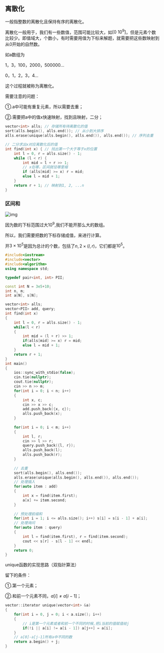 ## 离散化

一般指整数的离散化且保持有序的离散化。

离散化一般用于，我们有一些数值，范围可能比较大，如$[0\text{~} 10^9]$，但是元素个数比较少。即值域大，个数小，有时需要用值为下标来解题，就需要把这些数映射到从0开始的自然数。

如a数组为

1，3，100，2000，500000...

0，1，2，3，4...

这个过程就被称为离散化。

需要注意的问题：

①.a中可能有重复元素，所以需要去重；

②.需要把a中的值x快速映射，找到且映射，二分；

```cpp
vector<int> alls; // 存储所有待离散化的值
sort(alls.begin(), alls.end()); // 从小到大排序
alls.erase(unique(alls.begin(), alls.end()), alls.end()); // 序列去重

// 二分求出x对应离散化后的值
int find(int x) { // 找出第一个大于等于x的位置
    int l = 0, r = alls.size() - 1;
    while (l < r) {
        int mid = l + r >> 1;
        // x在哪，区间就往哪里缩
        if (alls[mid] >= x) r = mid;
        else l = mid + 1;
    }
    return r + 1; // 映射到1, 2, ...n
}
```



### 区间和

![img](http://static.codenote.xyz/20220213171929.png)

因为数的下标范围过大$10^9$,我们不能开那么大的数组。

所以，我们需要把数的下标存储成值，来进行计算。

开$3\times 10^5$是因为总计的个数，包括了$n, 2\times (l,r)$，它们都是$10^5$。

```cpp
#include<iostream>
#include<vector>
#include<algorithm>
using namespace std;

typedef pair<int, int> PII;

const int N = 3e5+10;
int n, m;
int a[N], s[N];

vector<int> alls;
vector<PII> add, query;
int find(int x)
{
	int l = 0, r = alls.size() - 1;
	while(l < r)
	{
		int mid = (l + r) >> 1;
		if(alls[mid] >= x) r = mid;
		else l = mid + 1;
	}
	return r + 1;
}
int main()
{
	ios::sync_with_stdio(false);
	cin.tie(nullptr);
	cout.tie(nullptr);
	cin >> n >> m;
	for(int i = 0; i < n; i++)
	{
		int x, c;
		cin >> x >> c;
		add.push_back({x, c});
		alls.push_back(x);
	}
	
	for(int i = 0; i < m; i++)
	{
		int l, r;
		cin >> l >> r;
		query.push_back({l, r});
		alls.push_back(l);
		alls.push_back(r);
	}
	
	// 去重
	sort(alls.begin(), alls.end());
	alls.erase(unique(alls.begin(), alls.end()), alls.end());
	// 处理插入
	for(auto item : add) 
	{
		int x = find(item.first);
		a[x] += item.second;
	}
	
	// 预处理前缀和
	for(int i = 1; i <= alls.size(); i++) s[i] = s[i - 1] + a[i];
	// 处理询问
	for(auto item : query)
	{
		int l = find(item.first), r = find(item.second);
		cout << s[r] - s[l - 1] << endl;
	}
	return 0;
}
```

unique函数的实现思路（双指针算法）

留下的条件：

①.第一个元素；

②.和前一个元素不同，$a[i] \neq a[i-1]$；

```cpp
vector::iterator unique(vector<int> &a)
{
	for(int i = 0, j = 0; i < a.size(); i++)
    {
        // i是第一个元素或者和前一个不同的时候,把i当前的值赋值给j
        if(!i || a[i] != a[i - 1]) a[j++] = a[i];
    }
    // a[0]-a[j-1]所有a中不同的数
    return a.begin() + j;
}
```

